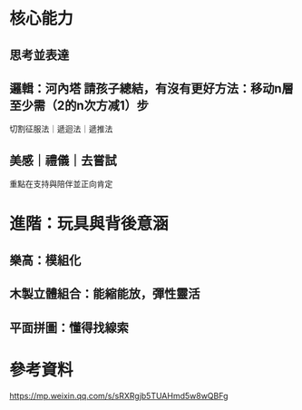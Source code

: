 # 核心能力  
## 思考並表達  
## 邏輯：河內塔 請孩子總結，有沒有更好方法：移动n層至少需（2的n次方减1）步  
切割征服法｜遞迴法｜遞推法  
## 美感｜禮儀｜去嘗試  
重點在支持與陪伴並正向肯定  

# 進階：玩具與背後意涵  
## 樂高：模組化  
## 木製立體組合：能縮能放，彈性靈活  
## 平面拼圖：懂得找線索  

# 參考資料  
https://mp.weixin.qq.com/s/sRXRgjb5TUAHmd5w8wQBFg  
